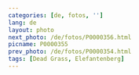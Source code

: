 ```yaml
---
categories: [de, fotos, '']
lang: de
layout: photo
next_photo: /de/fotos/P0000356.html
picname: P0000355
prev_photo: /de/fotos/P0000354.html
tags: [Dead Grass, Elefantenberg]
---
```

